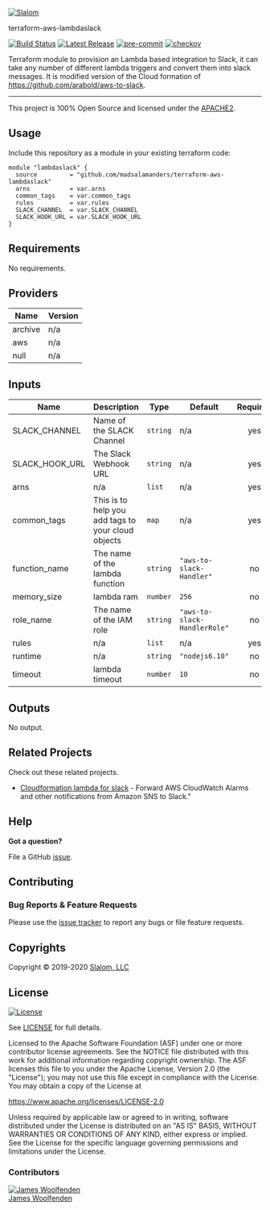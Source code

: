 [![Slalom][logo]](https://slalom.com)

terraform-aws-lambdaslack

[![Build Status](https://github.com/madsalamanders/terraform-aws-lambdaslack/workflows/Verify%20and%20Bump/badge.svg?branch=master)](https://github.com/madsalamanders/terraform-aws-lambdaslack)
[![Latest Release](https://img.shields.io/github/release/madsalamanders/terraform-aws-lambdaslack.svg)](https://github.com/madsalamanders/terraform-aws-lambdaslack/releases/latest)
[![pre-commit](https://img.shields.io/badge/pre--commit-enabled-brightgreen?logo=pre-commit&logoColor=white)](https://github.com/pre-commit/pre-commit)
[![checkov](https://img.shields.io/badge/checkov-verified-brightgreen)](https://www.checkov.io/)

Terraform module to provision an Lambda based integration to Slack, it can take any number of different lambda triggers and convert them into slack messages. It is modified version of the Cloud formation of https://github.com/arabold/aws-to-slack.

---

This project is 100% Open Source and licensed under the [APACHE2](LICENSE).

## Usage

Include this repository as a module in your existing terraform code:

```hcl
module "lambdaslack" {
  source         = "github.com/madsalamanders/terraform-aws-lambdaslack"
  arns           = var.arns
  common_tags    = var.common_tags
  rules          = var.rules
  SLACK_CHANNEL  = var.SLACK_CHANNEL
  SLACK_HOOK_URL = var.SLACK_HOOK_URL
}
```

<!-- BEGINNING OF PRE-COMMIT-TERRAFORM DOCS HOOK -->
## Requirements

No requirements.

## Providers

| Name | Version |
|------|---------|
| archive | n/a |
| aws | n/a |
| null | n/a |

## Inputs

| Name | Description | Type | Default | Required |
|------|-------------|------|---------|:--------:|
| SLACK\_CHANNEL | Name of the SLACK Channel | `string` | n/a | yes |
| SLACK\_HOOK\_URL | The Slack Webhook URL | `string` | n/a | yes |
| arns | n/a | `list` | n/a | yes |
| common\_tags | This is to help you add tags to your cloud objects | `map` | n/a | yes |
| function\_name | The name of the lambda function | `string` | `"aws-to-slack-Handler"` | no |
| memory\_size | lambda ram | `number` | `256` | no |
| role\_name | The name of the IAM role | `string` | `"aws-to-slack-HandlerRole"` | no |
| rules | n/a | `list` | n/a | yes |
| runtime | n/a | `string` | `"nodejs6.10"` | no |
| timeout | lambda timeout | `number` | `10` | no |

## Outputs

No output.

<!-- END OF PRE-COMMIT-TERRAFORM DOCS HOOK -->
## Related Projects

Check out these related projects.

- [Cloudformation lambda for slack](https://github.com/arabold/aws-to-slack) - Forward AWS CloudWatch Alarms and other notifications from Amazon SNS to Slack."

## Help

**Got a question?**

File a GitHub [issue](https://github.com/madsalamanders/terraform-aws-lambdaslack/issues).

## Contributing

### Bug Reports & Feature Requests

Please use the [issue tracker](https://github.com/madsalamanders/terraform-aws-lambdaslack/issues) to report any bugs or file feature requests.

## Copyrights

Copyright © 2019-2020 [Slalom, LLC](https://slalom.com)

## License

[![License](https://img.shields.io/badge/License-Apache%202.0-blue.svg)](https://opensource.org/licenses/Apache-2.0)

See [LICENSE](LICENSE) for full details.

Licensed to the Apache Software Foundation (ASF) under one
or more contributor license agreements.  See the NOTICE file
distributed with this work for additional information
regarding copyright ownership.  The ASF licenses this file
to you under the Apache License, Version 2.0 (the
"License"); you may not use this file except in compliance
with the License.  You may obtain a copy of the License at

<https://www.apache.org/licenses/LICENSE-2.0>

Unless required by applicable law or agreed to in writing,
software distributed under the License is distributed on an
"AS IS" BASIS, WITHOUT WARRANTIES OR CONDITIONS OF ANY
KIND, either express or implied.  See the License for the
specific language governing permissions and limitations
under the License.

### Contributors

[![James Woolfenden][jameswoolfenden_avatar]][jameswoolfenden_homepage]<br/>[James Woolfenden][jameswoolfenden_homepage]

[jameswoolfenden_homepage]: https://github.com/jameswoolfenden
[jameswoolfenden_avatar]: https://github.com/jameswoolfenden.png?size=150

[logo]: https://gist.githubusercontent.com/JamesWoolfenden/5c457434351e9fe732ca22b78fdd7d5e/raw/15933294ae2b00f5dba6557d2be88f4b4da21201/slalom-logo.png
[website]: https://slalom.com
[github]: https://github.com/jameswoolfenden
[linkedin]: https://www.linkedin.com/in/jameswoolfenden/
[twitter]: https://twitter.com/JimWoolfenden

[share_twitter]: https://twitter.com/intent/tweet/?text=terraform-aws-lambdaslack&url=https://github.com/madsalamanders/terraform-aws-lambdaslack
[share_linkedin]: https://www.linkedin.com/shareArticle?mini=true&title=terraform-aws-lambdaslack&url=https://github.com/madsalamanders/terraform-aws-lambdaslack
[share_reddit]: https://reddit.com/submit/?url=https://github.com/madsalamanders/terraform-aws-lambdaslack
[share_facebook]: https://facebook.com/sharer/sharer.php?u=https://github.com/madsalamanders/terraform-aws-lambdaslack
[share_email]: mailto:?subject=terraform-aws-lambdaslack&body=https://github.com/madsalamanders/terraform-aws-lambdaslack
